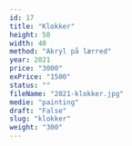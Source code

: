 ```yaml
---
id: 17
title: "Klokker"
height: 50
width: 40
method: "Akryl på lærred"
year: 2021
price: "3000"
exPrice: "1500"
status: ""
fileName: "2021-klokker.jpg"
medie: "painting"
draft: "False"
slug: "klokker"
weight: "300"
---
```

